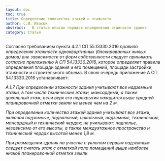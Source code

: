 ```yaml
---
layout: doc
toc: true
title: Определение количества этажей и этажности
author: С.И. Ивасюк
abstract:   В статье описан порядок определения этажности здания
category: Статья
---
```


Согласно требованиям пункта 4.2.1 СП 55.13330.2016 *правила определения этажности одноквартирных (блокированных жилых домов) вне зависимости от форм собственности следует принимать согласно приложению А СП 54.13330.2016, которое определяет* правила определения площади здания и его помещений, площади застройки, этажности и строительного объема. В свою очередь приложение А СП 54.13330.2016 устанавливает: 

*А.1.7 При определении этажности здания учитывают все надземные этажи, в том числе технические этажи, мансардный, а также цокольный этаж, если верх его перекрытия находится выше средней планировочной отметки земли не менее чем на 2 м.*

*При определении количества этажей здания учитывают все этажи, включая подземные, подвальный, цокольный, надземные, технические, мансардный и технический чердак; не учитывают: подполье, независимо от его высоты, а также междуэтажное пространство и технический чердак высотой менее 1,8 м.*

*При размещении здания на участке с уклоном первым надземным следует считать этаж с отметкой пола помещений выше наиболее низкой планировочной отметки земли.*

